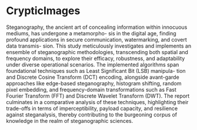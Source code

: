 # CrypticImages

Steganography, the ancient art of concealing information within innocuous mediums, has undergone a metamorpho- sis in the digital age, finding profound applications in secure communication, watermarking, and covert data transmis- sion. This study meticulously investigates and implements an ensemble of steganographic methodologies, transcending both spatial and frequency domains, to explore their efficacy, robustness, and adaptability under diverse operational scenarios. The implemented algorithms span foundational techniques such as Least Significant Bit (LSB) manipula- tion and Discrete Cosine Transform (DCT) encoding, alongside avant-garde approaches like edge-based steganography, histogram shifting, random pixel embedding, and frequency-domain transformations such as Fast Fourier Transform (FFT) and Discrete Wavelet Transform (DWT). The report culminates in a comparative analysis of these techniques, highlighting their trade-offs in terms of imperceptibility, payload capacity, and resilience against steganalysis, thereby contributing to the burgeoning corpus of knowledge in the realm of steganographic sciences.


